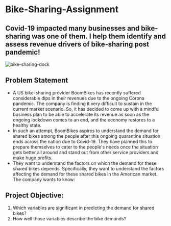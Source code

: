 # Bike-Sharing-Assignment

## Covid-19 impacted many businesses and bike-sharing was one of them. I help them identify and assess revenue drivers of bike-sharing post pandemic!

![bike-sharing-dock](https://github.com/amanrai93/Bike-Sharing-Assignment/assets/123299829/53e5d8ec-019b-4b60-9bbb-bab0f19e01e1)


## Problem Statement
- A US bike-sharing provider BoomBikes has recently suffered considerable dips in their revenues due to the ongoing Corona pandemic. The company is finding it very difficult to sustain in the current market scenario. So, it has decided to come up with a mindful business plan to be able to accelerate its revenue as soon as the ongoing lockdown comes to an end, and the economy restores to a healthy state.
- In such an attempt, BoomBikes aspires to understand the demand for shared bikes among the people after this ongoing quarantine situation ends across the nation due to Covid-19. They have planned this to prepare themselves to cater to the people's needs once the situation gets better all around and stand out from other service providers and make huge profits.
- They want to understand the factors on which the demand for these shared bikes depends. Specifically, they want to understand the factors affecting the demand for these shared bikes in the American market. The company wants to know:

## Project Objective:
1. Which variables are significant in predicting the demand for shared bikes?
2. How well those variables describe the bike demands?
